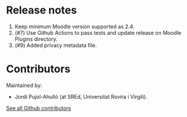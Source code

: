 Release notes
=============

1. Keep minimum Moodle version supported as 2.4.
1. (#7) Use Github Actions to pass tests and update release on Moodle Plugins directory.
1. (#9) Added privacy metadata file.

Contributors
============

Maintained by:

* Jordi Pujol-Ahulló (at SREd, Universitat Rovira i Virgili).

[See all Github contributors](https://github.com/jpahullo/moodle-repository_searchable/graphs/contributors)
